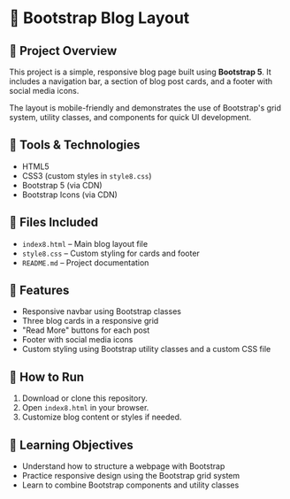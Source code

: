 # 📰 Bootstrap Blog Layout

## 📄 Project Overview
This project is a simple, responsive blog page built using **Bootstrap 5**. It includes a navigation bar, a section of blog post cards, and a footer with social media icons.

The layout is mobile-friendly and demonstrates the use of Bootstrap's grid system, utility classes, and components for quick UI development.

## 🧰 Tools & Technologies
- HTML5
- CSS3 (custom styles in `style8.css`)
- Bootstrap 5 (via CDN)
- Bootstrap Icons (via CDN)

## 📁 Files Included
- `index8.html` – Main blog layout file
- `style8.css` – Custom styling for cards and footer
- `README.md` – Project documentation

## 🚀 Features
- Responsive navbar using Bootstrap classes
- Three blog cards in a responsive grid
- "Read More" buttons for each post
- Footer with social media icons
- Custom styling using Bootstrap utility classes and a custom CSS file

## 📝 How to Run
1. Download or clone this repository.
2. Open `index8.html` in your browser.
3. Customize blog content or styles if needed.

## 📌 Learning Objectives
- Understand how to structure a webpage with Bootstrap
- Practice responsive design using the Bootstrap grid system
- Learn to combine Bootstrap components and utility classes
